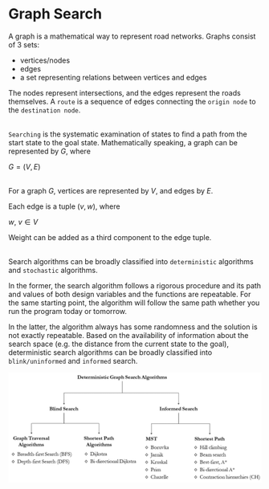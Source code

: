 
# Graph Search

A graph is a mathematical way to represent road networks. Graphs consist of 3 sets: 

- vertices/nodes
- edges
- a set representing relations between vertices and edges 

The nodes represent intersections, and the edges represent the roads themselves. A `route` is a sequence of edges connecting the `origin node` to the `destination node`. <br><br>

`Searching` is the systematic examination of states to find a path from the start state to the goal state. Mathematically speaking, a graph can be represented by $G$, where 

$G=(V,E)$
<br><br>

For a graph $G$, vertices are represented by $V$, and edges by $E$.
 
Each edge is a tuple $(v,w)$, where 

$w$, $v \in V$

Weight can be added as a third component to the edge tuple.<br><br>

Search algorithms can be broadly classified into `deterministic` algorithms and `stochastic` algorithms. 

In the former, the search algorithm follows a rigorous procedure and its path and values of both design variables and the functions are repeatable. For the same starting point, the algorithm will follow the same path whether you run the program today or tomorrow. 

In the latter, the algorithm always has some randomness and the solution is not exactly repeatable. Based on the availability of information about the search space (e.g. the distance from the current state to the goal), deterministic search algorithms can be broadly classified into `blink/uninformed` and `informed` search.

![Graph Search](../../images/GraphSearch.png)